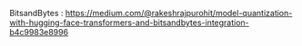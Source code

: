 BitsandBytes : https://medium.com/@rakeshrajpurohit/model-quantization-with-hugging-face-transformers-and-bitsandbytes-integration-b4c9983e8996
